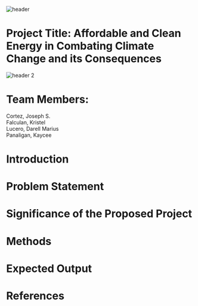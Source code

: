![header](https://user-images.githubusercontent.com/114766731/232354270-c48df43d-bc4e-442d-9863-1bfac8f3857c.png)
# Project Title: Affordable and Clean Energy in Combating Climate Change and its Consequences
![header 2](https://user-images.githubusercontent.com/114766731/232358812-211f39c9-42d4-4fde-91af-7f30430afb39.png)
# Team Members:
Cortez, Joseph S. <br />
Falculan, Kristel <br />
Lucero, Darell Marius <br />
Panaligan, Kaycee <br />
# Introduction
# Problem Statement
# Significance of the Proposed Project
# Methods
# Expected Output
# References
